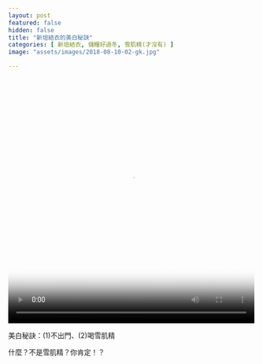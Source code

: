 ```yaml
---
layout: post
featured: false
hidden: false
title: "新垣結衣的美白秘訣"
categories: [ 新垣結衣, 儲糧好過冬, 雪肌精(才沒有) ]
image: "assets/images/2018-08-10-02-gk.jpg"

---
```

<video controls="controls" src="{{ site.baseurl }}/assets/images/2018-08-10-02-gk.mp4" poster="{{ site.baseurl }}/assets/images/2018-08-10-02-gk.jpg" loop="loop" width="500" height="500">您的瀏覽器不支持 video 標簽。</video>

美白秘訣：(1)不出門、(2)喝雪肌精

什麼？不是雪肌精？你肯定！？
